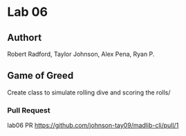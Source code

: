 # Lab 06

## Authort
Robert Radford, Taylor Johnson, Alex Pena, Ryan P.

## Game of Greed
Create class to simulate rolling dive and scoring the rolls/

### Pull Request
lab06 PR https://github.com/johnson-tay09/madlib-cli/pull/1